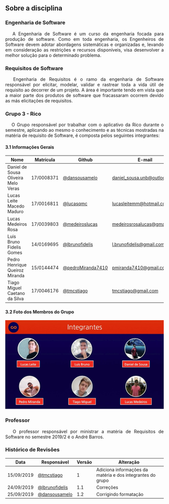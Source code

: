 ## **Sobre a disciplina**

### **Engenharia de Software**

<p align="justify">&emsp;
A Engenharia de Software é um curso da engenharia focada para produção de software. Como em toda engenharia, os Engenheiros de Software devem adotar abordagens sistemáticas e organizadas e, levando em consideração as restrições e recursos disponíveis, visa desenvolver a melhor solução para o determinado problema.</p>

### **Requisitos de Software**
<p align="justify">&emsp;
Engenharia de Requisitos é o ramo da engenharia de Software responsável por elicitar, modelar, validar e rastrear toda a vida útil de requisito ao decorrer de um projeto. A área é importante tendo em vista que a maior parte dos produtos de software que fracassaram ocorrem devido as más elicitações de requisitos.</p>

### **Grupo 3 - Rico**
<p align="justify">&emsp;
O Grupo responsável por trabalhar com o aplicativo da Rico durante o semestre, aplicando ao mesmo o conhecimento e as técnicas mostradas na matéria de requisito de Software, é composta pelos seguintes integrantes:</p>

#### **3.1 Informações Gerais**
Nome | Matrícula | Github | E-mail
---- | --------- | ------ | ------
Daniel de Sousa Oliveira Melo Veras | 17/0008371 | [@dansousamelo](https://github.com/dansousamelo) | daniel_sousa.unb@outlook.com
Lucas Leite Macedo Maduro | 17/0016811 | [@lucasqmc](https://github.com/lucasqmc) | lucasleitemm@hotmail.com
Lucas Medeiros Rosa | 17/0039803 | [@medeiroslucas](https://github.com/medeiroslucas) | medeirosrosalucas@gmail.com
Luis Bruno Fidelis Gomes | 14/0169695 | [@lbrunofidelis](https://github.com/lbrunofidelis) | l.brunofidelis@gmail.com
Pedro Henrique Queiroz Miranda | 15/0144474 | [@pedroMiranda7410](https://github.com/pedroMiranda7410) | pmiranda7410@gmail.com
Tiago Miguel Caetano da Silva | 17/0046176 | [@tmcstiago](https://github.com/tmcstiago) | tmcstiago@gmail.com

#### **3.2 Foto dos Membros do Grupo**

  ![Rich-picture](../img/integrantes.jpg)

### **Professor**
<p align="justify">&emsp;
O professor responsável por ministrar a matéria de Requisitos de Software no semestre 2019/2 é o André Barros.</p>

### **Histórico de Revisões**

Data | Responsável | Versão | Alteração 
---- | ----------- | ------ | ---------
15/09/2019 | [@tmcstiago](https://github.com/tmcstiago) | 1 | Adiciona informações da matéria e dos integrantes do grupo
24/09/2019 | [@lbrunofidelis](http://github.com/lbrunofidelis) | 1.1 | Correções
25/09/2019 | [@dansousamelo](http://github.com/dansousamelo) | 1.2 | Corrigindo formatação
